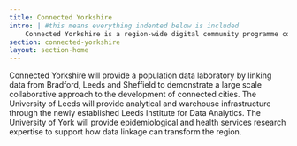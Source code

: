 ```yaml
---
title: Connected Yorkshire
intro: | #this means everything indented below is included
    Connected Yorkshire is a region-wide digital community programme covering over five million people that will provide a shared platform for developing innovative approaches to improving health and wellbeing. This platform will allow interventions to be developed and tested.
section: connected-yorkshire
layout: section-home
---
```

Connected Yorkshire will provide a population data laboratory by linking data from Bradford, Leeds and Sheffield to demonstrate a large scale collaborative approach to the development of connected cities. The University of Leeds will provide analytical and warehouse infrastructure through the newly established Leeds Institute for Data Analytics. The University of York will provide epidemiological and health services research expertise to support how data linkage can transform the region.

